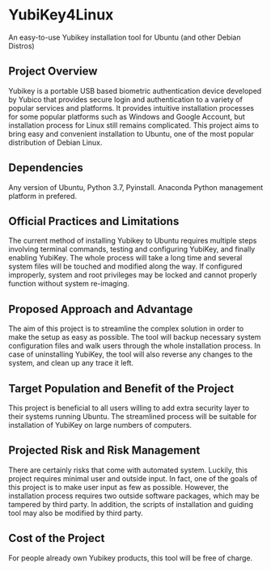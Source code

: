 # YubiKey4Linux
An easy-to-use Yubikey installation tool for Ubuntu (and other Debian Distros)

## Project Overview
Yubikey is a portable USB based biometric authentication device developed by Yubico that provides secure login and authentication to a variety of popular services and platforms. It provides intuitive installation processes for some popular platforms such as Windows and Google Account, but installation process for Linux still remains complicated. This project aims to bring easy and convenient installation to Ubuntu, one of the most popular distribution of Debian Linux.

## Dependencies
Any version of Ubuntu, Python 3.7, Pyinstall. Anaconda Python management platform in prefered.

## Official Practices and Limitations

The current method of installing Yubikey to Ubuntu requires multiple steps involving terminal commands, testing and configuring YubiKey, and finally enabling YubiKey. The whole process will take a long time and several system files will be touched and modified along the way. If configured improperly, system and root privileges may be locked and cannot properly function without system re-imaging.

## Proposed Approach and Advantage

The aim of this project is to streamline the complex solution in order to make the setup as easy as possible. The tool will backup necessary system configuration files and walk users through the whole installation process. In case of uninstalling YubiKey, the tool will also reverse any changes to the system, and clean up any trace it left.

## Target Population and Benefit of the Project

This project is beneficial to all users willing to add extra security layer to their systems running Ubuntu. The streamlined process will be suitable for installation of YubiKey on large numbers of computers.

## Projected Risk and Risk Management

There are certainly risks that come with automated system. Luckily, this project requires minimal user and outside input. In fact, one of the goals of this project is to make user input as few as possible. However, the installation process requires two outside software packages, which may be tampered by third party. In addition, the scripts of installation and guiding tool may also be modified by third party.  

## Cost of the Project

For people already own Yubikey products, this tool will be free of charge.

